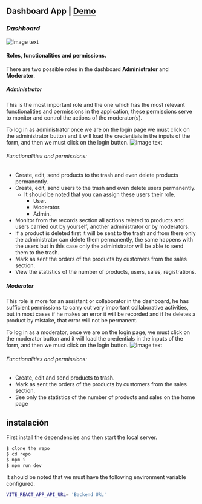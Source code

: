 ## Dashboard App | [Demo](https://my-eccomerce-dashboard.netlify.app/)

### _Dashboard_

![Image text](https://res.cloudinary.com/the-kings-company/image/upload/v1672610383/Portafolio/English/Dashboard%20app/3_vah90n.jpg)


#### Roles, functionalities and permissions.

There are two possible roles in the dashboard **Administrator** and **Moderator**.

##### **Administrator**
This is the most important role and the one which has the most relevant functionalities and permissions in the application, these permissions serve to monitor and control the actions of the moderator(s).

To log in as administrator once we are on the login page we must click on the administrator button and it will load the credentials in the inputs of the form, and then we must click on the login button.
![Image text](https://res.cloudinary.com/the-kings-company/image/upload/v1668310995/Portafolio/DashboardApp/login_admin_nvjqrt.jpg)

###### Functionalities and permissions:
- Create, edit, send products to the trash and even delete products permanently.
- Create, edit, send users to the trash and even delete users permanently.
    - It should be noted that you can assign these users their role.
        - User.
        - Moderator.
        - Admin.
- Monitor from the records section all actions related to products and users carried out by yourself, another administrator or by moderators.
- If a product is deleted first it will be sent to the trash and from there only the administrator can delete them permanently, the same happens with the users but in this case only the administrator will be able to send them to the trash.
- Mark as sent the orders of the products by customers from the sales section.
- View the statistics of the number of products, users, sales, registrations.

##### **Moderator**
This role is more for an assistant or collaborator in the dashboard, he has sufficient permissions to carry out very important collaborative activities, but in most cases if he makes an error it will be recorded and if he deletes a product by mistake, that error will not be permanent.

To log in as a moderator, once we are on the login page, we must click on the moderator button and it will load the credentials in the inputs of the form, and then we must click on the login button.
![Image text](https://res.cloudinary.com/the-kings-company/image/upload/v1668310995/Portafolio/DashboardApp/login_mod_h6bm8k.jpg)

###### Functionalities and permissions:
- Create, edit and send products to trash.
- Mark as sent the orders of the products by customers from the sales section.
- See only the statistics of the number of products and sales on the home page

## instalación



First install the dependencies and then start the local server.

```sh
$ clone the repo
$ cd repo
$ npm i
$ npm run dev
```

It should be noted that we must have the following environment variable configured.

```sh
VITE_REACT_APP_API_URL= 'Backend URL'
```




